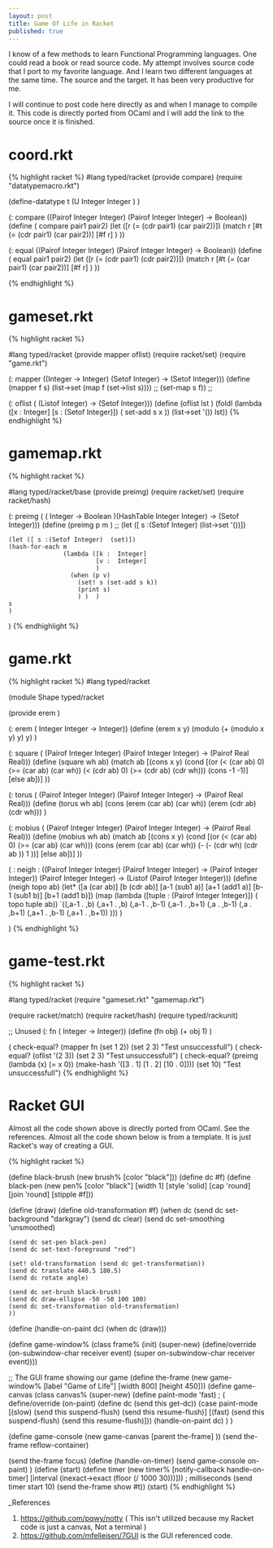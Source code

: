 ```yaml
---
layout: post
title: Game Of Life in Racket
published: true
---
```

I know of a few methods to learn Functional Programming languages. One could read a book or read source
code. My attempt involves source code that I port to my favorite language. And I learn two different languages
at the same time. The source and the target. It has been very productive for me.

I will continue to post code here directly as and when I manage to compile it. This code is directly
ported from OCaml and I will add the link to the source once it is finished.

# coord.rkt

{% highlight racket %}
#lang typed/racket
(provide compare)
(require "datatypemacro.rkt")

(define-datatype t
  (U Integer Integer )
)

(: compare ((Pairof Integer Integer) (Pairof Integer Integer)   -> Boolean))
(define ( compare pair1 pair2)
    (let ([r (= (cdr pair1) (car pair2))])
    (match r
     [#t  (= (cdr pair1) (car pair2))]
     [#f r]
     )
))

(: equal ((Pairof Integer Integer) (Pairof Integer Integer)   -> Boolean))
(define ( equal pair1 pair2)
    (let ([r (= (cdr pair1) (cdr pair2))])
    (match r
     [#t  (= (car pair1) (car pair2))]
     [#f r]
     )
))

{% endhighlight %}

# gameset.rkt

{% highlight racket %}

#lang typed/racket
(provide mapper oflist)
(require racket/set)
(require "game.rkt")


(: mapper ((Integer -> Integer) (Setof Integer) ->
                                (Setof Integer)))
(define (mapper f s)
(list->set (map f (set->list s))))
  ;; (set-map s f))
  ;;

(: oflist ( (Listof Integer) -> (Setof Integer)))
(define (oflist lst )
   (foldl (lambda ([x :  Integer] [s : (Setof Integer)]) ( set-add  s x ))
          (list->set '()) lst))
{% endhighlight %}

# gamemap.rkt

{% highlight racket %}

#lang typed/racket/base
(provide preimg)
(require racket/set)
(require racket/hash)


(: preimg ( ( Integer -> Boolean  )(HashTable Integer Integer) -> (Setof Integer)))
(define (preimg p  m )
    ;; (let ([ s :(Setof Integer)  (list->set '())])

    (let ([ s :(Setof Integer)  (set)])
    (hash-for-each m
                   (lambda ([k :  Integer]
                            [v :  Integer]
                            )
                     (when (p v)
                       (set! s (set-add s k))
                       (print s)
                       ) )  )
    s
    )
  )
{% endhighlight %}

# game.rkt

{% highlight racket %}
#lang typed/racket

(module Shape typed/racket

 (provide erem )

 (: erem (  Integer Integer ->
                          Integer))
 (define (erem x y)
   (modulo (+ (modulo x y) y)  y)
   )

 (: square ( (Pairof Integer Integer) (Pairof Integer Integer) ->
                         (Pairof Real Real)))
 (define (square wh ab)
  (match  ab
    [(cons  x  y)
          (cond
            [(or (< (car ab)  0) (>= (car ab)  (car wh)) (< (cdr ab)  0) (>= (cdr ab) (cdr wh)))
            (cons -1 -1)]
            [else  ab])]
    ))

 (: torus ( (Pairof Integer Integer) (Pairof Integer Integer) ->
                         (Pairof Real Real)))
 (define (torus wh ab)
    (cons (erem (car ab) (car wh)) (erem (cdr ab) (cdr wh)))
 )

 (: mobius ( (Pairof Integer Integer) (Pairof Integer Integer) ->
                         (Pairof Real Real)))
 (define (mobius wh ab)
 (match  ab
    [(cons  x  y)
          (cond
            [(or (< (car ab)  0) (>= (car ab) (car wh)))
            (cons (erem (car ab) (car wh)) (- (- (cdr wh) (cdr ab )) 1 ))]
            [else  ab])]
    ))

( : neigh : ((Pairof Integer Integer) (Pairof Integer Integer)
                -> (Pairof Integer Integer))
             (Pairof Integer Integer) -> (Listof (Pairof Integer Integer)))
(define (neigh topo ab)
  (let* ([a (car ab)]
         [b (cdr ab)]
         [a-1 (sub1 a)]
         [a+1 (add1 a)]
         [b-1 (sub1 b)]
         [b+1 (add1 b)])
    (map (lambda ([tuple : (Pairof Integer Integer)])
           ( topo tuple ab))
          `((,a-1 . ,b)
                (,a+1 . ,b)
                (,a-1 . ,b-1)
                (,a-1 . ,b+1)
                (,a . ,b-1)
                (,a . ,b+1)
                (,a+1 . ,b-1)
                (,a+1 . ,b+1))  )))
)

)
{% endhighlight %}


# game-test.rkt

{% highlight racket %}

#lang typed/racket
(require "gameset.rkt" "gamemap.rkt")

(require racket/match)
(require racket/hash)
(require typed/rackunit)

;; Unused
(: fn ( Integer -> Integer))
(define (fn obj)
  (+ obj 1)
 )

( check-equal? (mapper fn (set 1 2)) (set 2 3) "Test unsuccessfull")
( check-equal? (oflist '(2 3)) (set 2 3) "Test unsuccessfull")
( check-equal? (preimg (lambda (x) (= x 0))
                       (make-hash '([3 . 1] [1 . 2] [10 . 0]))) (set 10) "Test unsuccessfull")
{% endhighlight %}

# Racket GUI
Almost all the code shown above is directly ported from OCaml. See the references.
Almost all the code shown below is from a template. It is just Racket's way of creating a GUI.

{% highlight racket %}

(define black-brush (new brush% [color "black"]))
(define dc #f)
(define black-pen
  (new pen%
       [color  "black"]
       [width  1]
       [style  'solid]
       [cap    'round]
       [join   'round]
       [stipple #f]))

(define (draw)
  (define old-transformation #f)
  (when dc
    (send dc set-background "darkgray")
    (send dc clear)
    (send dc set-smoothing 'unsmoothed)

    (send dc set-pen black-pen)
    (send dc set-text-foreground "red")

    (set! old-transformation (send dc get-transformation))
    (send dc translate 440.5 180.5)
    (send dc rotate angle)

    (send dc set-brush black-brush)
    (send dc draw-ellipse -50 -50 100 100)
    (send dc set-transformation old-transformation)
    ))

(define (handle-on-paint dc)
  (when dc
    (draw)))

(define game-window%
  (class frame%
    (init)
    (super-new)
    (define/override (on-subwindow-char receiver event)
      (super on-subwindow-char receiver event))))

;; The GUI frame showing our game
(define the-frame (new game-window% [label "Game of Life"] [width 800] [height 450]))
(define game-canvas
  (class canvas%
    (super-new)
    (define paint-mode 'fast) ;
    ( define/override (on-paint)
      (define dc (send this get-dc))
      (case paint-mode
        [(slow)
         (send this suspend-flush)
         (send this resume-flush)]
        [(fast)
         (send this suspend-flush)
         (send this resume-flush)]))
      (handle-on-paint dc)
)
)

(define game-console
  (new game-canvas
       [parent the-frame]
       ))
(send the-frame reflow-container)

(send the-frame focus)
(define (handle-on-timer)
    (send game-console on-paint)
)
(define (start)
  (define timer (new timer%
                     [notify-callback handle-on-timer]
                     [interval (inexact->exact (floor (/ 1000 30)))])) ; milliseconds
  (send timer start 10)
  (send the-frame show #t))
(start)
{% endhighlight %}

_References
1. https://github.com/pqwy/notty ( This isn't utilized because my Racket code is just a canvas, Not
   a terminal )
2. https://github.com/mfelleisen/7GUI is the GUI referenced code.
